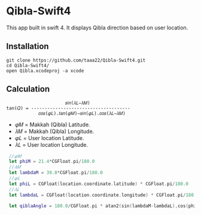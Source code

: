 # Qibla-Swift4
This app built in swift 4. It displays Qibla direction based on user location.

## Installation
```
git clone https://github.com/taaa22/Qibla-Swift4.git
cd Qibla-Swift4/
open Qibla.xcodeproj -a xcode
```


## Calculation
```
                      𝑠𝑖𝑛(𝜆𝐿−𝜆𝑀)
tan(𝑄) = -------------------------------------
            𝑐𝑜𝑠(𝜑𝐿).𝑡𝑎𝑛(𝜑𝑀)−𝑠𝑖𝑛(𝜑𝐿).𝑐𝑜𝑠(𝜆𝐿−𝜆𝑀)
```

  * 𝜑𝑀 = Makkah (Qibla) Latitude.
  * 𝜆𝑀 = Makkah (Qibla) Longitude.
  * 𝜑𝐿 = User location Latitude.
  * 𝜆𝐿 = User location Longitude.
  
 ``` swift
  //𝜑𝑀
  let phiM = 21.4*CGFloat.pi/180.0
  //𝜆𝑀
  let lambdaM = 39.8*CGFloat.pi/180.0
  //𝜑𝐿
  let phiL = CGFloat(location.coordinate.latitude) * CGFloat.pi/180.0
  //𝜆𝐿  
  let lambdaL = CGFloat(location.coordinate.longitude) * CGFloat.pi/180.0
        
  let qiblaAngle = 180.0/CGFloat.pi * atan2(sin(lambdaM-lambdaL),cos(phiL)*tan(phiM)-sin(phiL)*cos(lambdaM-lambdaL))
 ```
